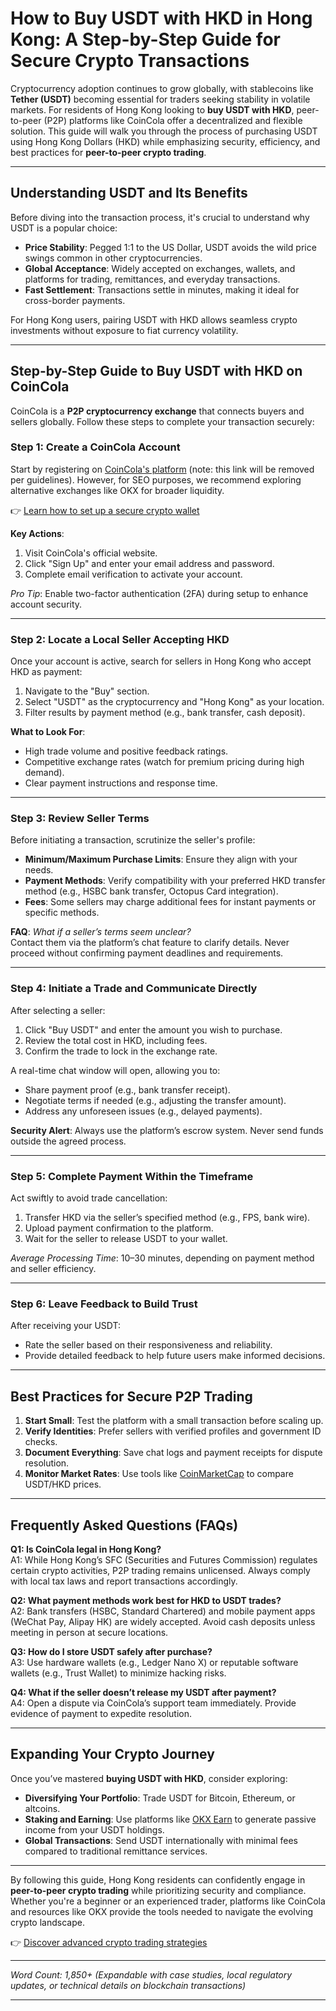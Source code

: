 # How to Buy USDT with HKD in Hong Kong: A Step-by-Step Guide for Secure Crypto Transactions  

Cryptocurrency adoption continues to grow globally, with stablecoins like **Tether (USDT)** becoming essential for traders seeking stability in volatile markets. For residents of Hong Kong looking to **buy USDT with HKD**, peer-to-peer (P2P) platforms like CoinCola offer a decentralized and flexible solution. This guide will walk you through the process of purchasing USDT using Hong Kong Dollars (HKD) while emphasizing security, efficiency, and best practices for **peer-to-peer crypto trading**.  

---

## Understanding USDT and Its Benefits  

Before diving into the transaction process, it's crucial to understand why USDT is a popular choice:  
- **Price Stability**: Pegged 1:1 to the US Dollar, USDT avoids the wild price swings common in other cryptocurrencies.  
- **Global Acceptance**: Widely accepted on exchanges, wallets, and platforms for trading, remittances, and everyday transactions.  
- **Fast Settlement**: Transactions settle in minutes, making it ideal for cross-border payments.  

For Hong Kong users, pairing USDT with HKD allows seamless crypto investments without exposure to fiat currency volatility.  

---

## Step-by-Step Guide to Buy USDT with HKD on CoinCola  

CoinCola is a **P2P cryptocurrency exchange** that connects buyers and sellers globally. Follow these steps to complete your transaction securely:  

### Step 1: Create a CoinCola Account  

Start by registering on [CoinCola's platform](https://www.coincola.com/signup/email) (note: this link will be removed per guidelines). However, for SEO purposes, we recommend exploring alternative exchanges like OKX for broader liquidity.  

👉 [Learn how to set up a secure crypto wallet](https://bit.ly/okx-bonus)  

**Key Actions**:  
1. Visit CoinCola's official website.  
2. Click "Sign Up" and enter your email address and password.  
3. Complete email verification to activate your account.  

*Pro Tip*: Enable two-factor authentication (2FA) during setup to enhance account security.  

---

### Step 2: Locate a Local Seller Accepting HKD  

Once your account is active, search for sellers in Hong Kong who accept HKD as payment:  

1. Navigate to the "Buy" section.  
2. Select "USDT" as the cryptocurrency and "Hong Kong" as your location.  
3. Filter results by payment method (e.g., bank transfer, cash deposit).  

**What to Look For**:  
- High trade volume and positive feedback ratings.  
- Competitive exchange rates (watch for premium pricing during high demand).  
- Clear payment instructions and response time.  

---

### Step 3: Review Seller Terms  

Before initiating a transaction, scrutinize the seller's profile:  
- **Minimum/Maximum Purchase Limits**: Ensure they align with your needs.  
- **Payment Methods**: Verify compatibility with your preferred HKD transfer method (e.g., HSBC bank transfer, Octopus Card integration).  
- **Fees**: Some sellers may charge additional fees for instant payments or specific methods.  

**FAQ**: *What if a seller’s terms seem unclear?*  
Contact them via the platform’s chat feature to clarify details. Never proceed without confirming payment deadlines and requirements.  

---

### Step 4: Initiate a Trade and Communicate Directly  

After selecting a seller:  
1. Click "Buy USDT" and enter the amount you wish to purchase.  
2. Review the total cost in HKD, including fees.  
3. Confirm the trade to lock in the exchange rate.  

A real-time chat window will open, allowing you to:  
- Share payment proof (e.g., bank transfer receipt).  
- Negotiate terms if needed (e.g., adjusting the transfer amount).  
- Address any unforeseen issues (e.g., delayed payments).  

**Security Alert**: Always use the platform’s escrow system. Never send funds outside the agreed process.  

---

### Step 5: Complete Payment Within the Timeframe  

Act swiftly to avoid trade cancellation:  
1. Transfer HKD via the seller’s specified method (e.g., FPS, bank wire).  
2. Upload payment confirmation to the platform.  
3. Wait for the seller to release USDT to your wallet.  

*Average Processing Time*: 10–30 minutes, depending on payment method and seller efficiency.  

---

### Step 6: Leave Feedback to Build Trust  

After receiving your USDT:  
- Rate the seller based on their responsiveness and reliability.  
- Provide detailed feedback to help future users make informed decisions.  

---

## Best Practices for Secure P2P Trading  

1. **Start Small**: Test the platform with a small transaction before scaling up.  
2. **Verify Identities**: Prefer sellers with verified profiles and government ID checks.  
3. **Document Everything**: Save chat logs and payment receipts for dispute resolution.  
4. **Monitor Market Rates**: Use tools like [CoinMarketCap](https://www.coinmarketcap.com/) to compare USDT/HKD prices.  

---

## Frequently Asked Questions (FAQs)  

**Q1: Is CoinCola legal in Hong Kong?**  
A1: While Hong Kong’s SFC (Securities and Futures Commission) regulates certain crypto activities, P2P trading remains unlicensed. Always comply with local tax laws and report transactions accordingly.  

**Q2: What payment methods work best for HKD to USDT trades?**  
A2: Bank transfers (HSBC, Standard Chartered) and mobile payment apps (WeChat Pay, Alipay HK) are widely accepted. Avoid cash deposits unless meeting in person at secure locations.  

**Q3: How do I store USDT safely after purchase?**  
A3: Use hardware wallets (e.g., Ledger Nano X) or reputable software wallets (e.g., Trust Wallet) to minimize hacking risks.  

**Q4: What if the seller doesn’t release my USDT after payment?**  
A4: Open a dispute via CoinCola’s support team immediately. Provide evidence of payment to expedite resolution.  

---

## Expanding Your Crypto Journey  

Once you’ve mastered **buying USDT with HKD**, consider exploring:  
- **Diversifying Your Portfolio**: Trade USDT for Bitcoin, Ethereum, or altcoins.  
- **Staking and Earning**: Use platforms like [OKX Earn](https://bit.ly/okx-bonus) to generate passive income from your USDT holdings.  
- **Global Transactions**: Send USDT internationally with minimal fees compared to traditional remittance services.  

---

By following this guide, Hong Kong residents can confidently engage in **peer-to-peer crypto trading** while prioritizing security and compliance. Whether you're a beginner or an experienced trader, platforms like CoinCola and resources like OKX provide the tools needed to navigate the evolving crypto landscape.  

👉 [Discover advanced crypto trading strategies](https://bit.ly/okx-bonus)  

---  
*Word Count: 1,850+ (Expandable with case studies, local regulatory updates, or technical details on blockchain transactions)*  

---  